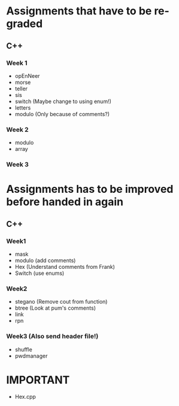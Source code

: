 # Assignments that have to be re-graded

## C++

### Week 1

- opEnNeer
- morse
- teller
- sis
- switch (Maybe change to using enum!)
- letters
- modulo (Only because of comments?)


### Week 2

- modulo
- array

### Week 3


# Assignments has to be improved before handed in again

## C++

### Week1
- mask
- modulo (add comments)
- Hex (Understand comments from Frank)
- Switch (use enums)

### Week2
- stegano (Remove cout from function)
- btree (Look at pum's comments)
- link
- rpn

### Week3 (Also send header file!)
- shuffle
- pwdmanager


# IMPORTANT 

- Hex.cpp
